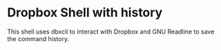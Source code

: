 # Dropbox Shell with history

This shell uses dbxcli to interact with Dropbox and GNU Readline to save the command history.